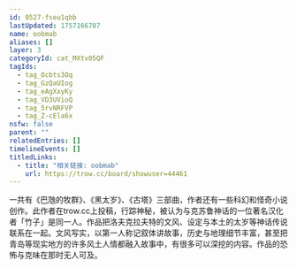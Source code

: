```yaml
---
id: 0527-fseu1qbb
lastUpdated: 1757166787
name: oobmab
aliases: []
layer: 3
categoryId: cat_MXtv05QF
tagIds:
  - tag_Ocbts3Oq
  - tag_GzQaUIog
  - tag_eAgXxyKy
  - tag_VD3UVioQ
  - tag_5rvNRFVP
  - tag_Z-cEla6x
nsfw: false
parent: ""
relatedEntries: []
timelineEvents: []
titledLinks:
  - title: "相关链接: oobmab"
    url: https://trow.cc/board/showuser=44461
---
```


一共有《巴虺的牧群》、《黑太岁》、《古塔》三部曲，作者还有一些科幻和怪奇小说创作。此作者在trow.cc上投稿，行踪神秘，被认为与克苏鲁神话的一位著名汉化者「竹子」是同一人。作品把洛夫克拉夫特的文风、设定与本土的太岁等神话传说联系在一起。文风写实，以第一人称记叙体讲故事，历史与地理细节丰富，甚至把青岛等现实地方的许多风土人情都融入故事中，有很多可以深挖的内容。作品的恐怖与克味在那时无人可及。